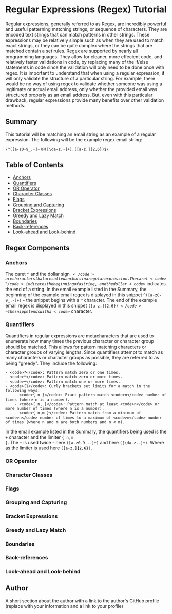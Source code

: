 # Regular Expressions (Regex) Tutorial

Regular expressions, generally referred to as Regex, are incredibly powerful and useful patterning matching strings, or sequence of characters. They are encoded text strings that can match patterns in other strings. These expressions may be relatively simple such as when they are used to match exact strings, or they can be quite complex where the strings that are matched contain a set rules. Regex are supported by nearly all programming languages. They allow for cleaner, more effecient code, and relatively faster validations in code, by replacing many of the if/else statements in code since the validation will only need to be done once with regex. It is important to understand that when using a regular expression, it will only validate the structure of a particular string. For example, there would be no way of using regex to validate whether someone was using a legitimate or actual email address, only whether the provided email was structured properly as an email address. But, even with this particular drawback, regular expressions provide many benefits over other validation methods.

## Summary

This tutorial will be matching an email string as an example of a regular expression. The following will be the example regex email string:<br>

<code>/^([a-z0-9_\.-]+)@([\da-z\.-]+)\.([a-z\.]{2,6})$/</code>


## Table of Contents

- [Anchors](#anchors)
- [Quantifiers](#quantifiers)
- [OR Operator](#or-operator)
- [Character Classes](#character-classes)
- [Flags](#flags)
- [Grouping and Capturing](#grouping-and-capturing)
- [Bracket Expressions](#bracket-expressions)
- [Greedy and Lazy Match](#greedy-and-lazy-match)
- [Boundaries](#boundaries)
- [Back-references](#back-references)
- [Look-ahead and Look-behind](#look-ahead-and-look-behind)

## Regex Components

### Anchors

The caret <code>^</code> and the dollar sign <code>$</code> are characters that are called anchors in a regular expression. The caret <code>^</code> indicates the beginning of a string, and the dollar <code>$</code> indicates the end of a string. In the email example listed in the Summary, the beginning of the example email regex is displayed in this snippet <code>^([a-z0-9_\.-]+)</code> - the snippet begins with a <code>^</code> character. The end of the example email regex is displayed in this snippet <code>([a-z\.]{2,6})$</code> - the snippet ends with a <code>$</code> character.

### Quantifiers

Quantifiers in regular expressions are metacharacters that are used to enumerate how many times the previous character or character group should be matched. This allows for pattern matching characters or character groups of varying lengths. Since quantifiers attempt to match as many characters or character groups as possible, they are referred to as being "greedy". They include the following:

    - <code>?</code>: Pattern match zero or one times.
    - <code>*</code>: Pattern match zero or more times.
    - <code>+</code>: Pattern match one or more times.
    - <code>{}</code>: Curly brackets set limits for a match in the following ways:
        - <code>{ n }</code>: Exact pattern match <code>n</code> number of times (where n is a number).
        - <code>{ n, }</code>: Pattern match at least <code>n</code> or more number of times (where n is a number).
        - <code>{ n,m }</code>: Pattern match from a minimum of <code>n</code> number of times to a maximum of <code>m</code> number of times (where n and m are both numbers and n < m).

In the email example listed in the Summary, the quantifiers being used is the <code>+</code> character and the limiter <code>{ n,m }</code>. The <code>+</code> is used twice - here <code>([a-z0-9_\.-]**+**)</code> and here <code>([\da-z\.-]**+**)</code>. Where as the limiter is used here <code>([a-z\.]**{2,6}**)</code>.
    

### OR Operator

### Character Classes

### Flags

### Grouping and Capturing

### Bracket Expressions

### Greedy and Lazy Match

### Boundaries

### Back-references

### Look-ahead and Look-behind

## Author

A short section about the author with a link to the author's GitHub profile (replace with your information and a link to your profile)
